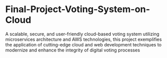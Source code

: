# Final-Project-Voting-System-on-Cloud
A scalable, secure, and user-friendly cloud-based voting system utilizing microservices architecture and AWS technologies, this project exemplifies the application of cutting-edge cloud and web development techniques to modernize and enhance the integrity of digital voting processes
